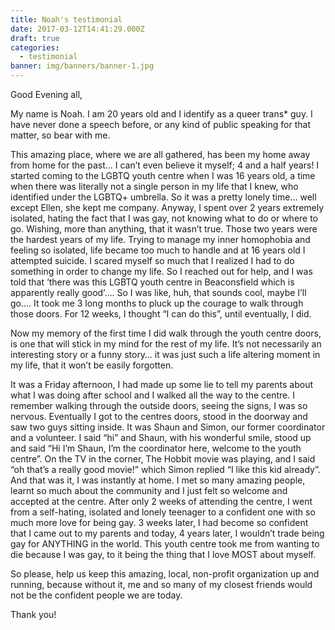 ```yaml
---
title: Noah's testimonial
date: 2017-03-12T14:41:29.000Z
draft: true
categories:
  - testimonial
banner: img/banners/banner-1.jpg
---
```


Good Evening all,

My name is Noah. I am 20 years old and I identify as a queer trans* guy. I have never done a speech before, or any kind of public speaking for that matter, so bear with me.

This amazing place, where we are all gathered, has been my home away from home for the past… I can’t even believe it myself; 4 and a half years! I started coming to the LGBTQ youth centre when I was 16 years old, a time when there was literally not a single person in my life that I knew, who identified under the LGBTQ+ umbrella. So it was a pretty lonely time… well except Ellen, she kept me company. Anyway, I spent over 2 years extremely isolated, hating the fact that I was gay, not knowing what to do or where to go. Wishing, more than anything, that it wasn’t true. Those two years were the hardest years of my life. Trying to manage my inner homophobia and feeling so isolated, life became too much to handle and at 16 years old I attempted suicide. I scared myself so much that I realized I had to do something in order to change my life. So I reached out for help, and I was told that ‘there was this LGBTQ youth centre in Beaconsfield which is apparently really good’…. So I was like, huh, that sounds cool, maybe I’ll go.... It took me 3 long months to pluck up the courage to walk through those doors. For 12 weeks, I thought “I can do this”, until eventually, I did.

Now my memory of the first time I did walk through the youth centre doors, is one that will stick in my mind for the rest of my life. It’s not necessarily an interesting story or a funny story… it was just such a life altering moment in my life, that it won’t be easily forgotten.

It was a Friday afternoon, I had made up some lie to tell my parents about what I was doing after school and I walked all the way to the centre. I remember walking through the outside doors, seeing the signs, I was so nervous. Eventually I got to the centres doors, stood in the doorway and saw two guys sitting inside. It was Shaun and Simon, our former coordinator and a volunteer. I said “hi” and Shaun, with his wonderful smile, stood up and said “Hi I’m Shaun, I’m the coordinator here, welcome to the youth centre”. On the TV in the corner, The Hobbit movie was playing, and I said “oh that’s a really good movie!” which Simon replied “I like this kid already”. And that was it, I was instantly at home. I met so many amazing people, learnt so much about the community and I just felt so welcome and accepted at the centre. After only 2 weeks of attending the centre, I went from a self-hating, isolated and lonely teenager to a confident one with so much more love for being gay. 3 weeks later, I had become so confident that I came out to my parents and today, 4 years later, I wouldn’t trade being gay for ANYTHING in the world. This youth centre took me from wanting to die because I was gay, to it being the thing that I love MOST about myself.


So please, help us keep this amazing, local, non-profit organization up and running, because without it, me and so many of my closest friends would not be the confident people we are today.

Thank you!
